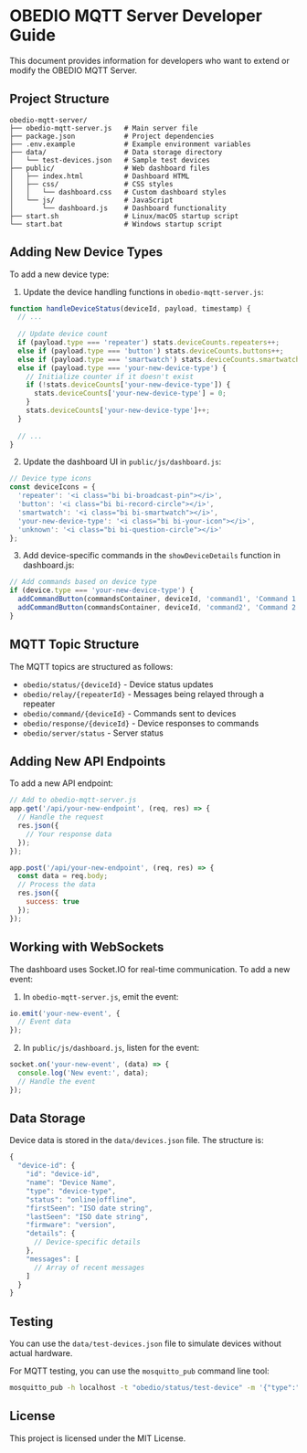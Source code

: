 # OBEDIO MQTT Server Developer Guide

This document provides information for developers who want to extend or modify the OBEDIO MQTT Server.

## Project Structure

```
obedio-mqtt-server/
├── obedio-mqtt-server.js   # Main server file
├── package.json            # Project dependencies
├── .env.example            # Example environment variables
├── data/                   # Data storage directory
│   └── test-devices.json   # Sample test devices
├── public/                 # Web dashboard files
│   ├── index.html          # Dashboard HTML
│   ├── css/                # CSS styles
│   │   └── dashboard.css   # Custom dashboard styles
│   └── js/                 # JavaScript
│       └── dashboard.js    # Dashboard functionality
├── start.sh                # Linux/macOS startup script
└── start.bat               # Windows startup script
```

## Adding New Device Types

To add a new device type:

1. Update the device handling functions in `obedio-mqtt-server.js`:

```javascript
function handleDeviceStatus(deviceId, payload, timestamp) {
  // ...
  
  // Update device count
  if (payload.type === 'repeater') stats.deviceCounts.repeaters++;
  else if (payload.type === 'button') stats.deviceCounts.buttons++;
  else if (payload.type === 'smartwatch') stats.deviceCounts.smartwatches++;
  else if (payload.type === 'your-new-device-type') {
    // Initialize counter if it doesn't exist
    if (!stats.deviceCounts['your-new-device-type']) {
      stats.deviceCounts['your-new-device-type'] = 0;
    }
    stats.deviceCounts['your-new-device-type']++;
  }
  
  // ...
}
```

2. Update the dashboard UI in `public/js/dashboard.js`:

```javascript
// Device type icons
const deviceIcons = {
  'repeater': '<i class="bi bi-broadcast-pin"></i>',
  'button': '<i class="bi bi-record-circle"></i>',
  'smartwatch': '<i class="bi bi-smartwatch"></i>',
  'your-new-device-type': '<i class="bi bi-your-icon"></i>',
  'unknown': '<i class="bi bi-question-circle"></i>'
};
```

3. Add device-specific commands in the `showDeviceDetails` function in dashboard.js:

```javascript
// Add commands based on device type
if (device.type === 'your-new-device-type') {
  addCommandButton(commandsContainer, deviceId, 'command1', 'Command 1');
  addCommandButton(commandsContainer, deviceId, 'command2', 'Command 2');
}
```

## MQTT Topic Structure

The MQTT topics are structured as follows:

- `obedio/status/{deviceId}` - Device status updates
- `obedio/relay/{repeaterId}` - Messages being relayed through a repeater
- `obedio/command/{deviceId}` - Commands sent to devices
- `obedio/response/{deviceId}` - Device responses to commands
- `obedio/server/status` - Server status

## Adding New API Endpoints

To add a new API endpoint:

```javascript
// Add to obedio-mqtt-server.js
app.get('/api/your-new-endpoint', (req, res) => {
  // Handle the request
  res.json({
    // Your response data
  });
});

app.post('/api/your-new-endpoint', (req, res) => {
  const data = req.body;
  // Process the data
  res.json({
    success: true
  });
});
```

## Working with WebSockets

The dashboard uses Socket.IO for real-time communication. To add a new event:

1. In `obedio-mqtt-server.js`, emit the event:

```javascript
io.emit('your-new-event', {
  // Event data
});
```

2. In `public/js/dashboard.js`, listen for the event:

```javascript
socket.on('your-new-event', (data) => {
  console.log('New event:', data);
  // Handle the event
});
```

## Data Storage

Device data is stored in the `data/devices.json` file. The structure is:

```javascript
{
  "device-id": {
    "id": "device-id",
    "name": "Device Name",
    "type": "device-type",
    "status": "online|offline",
    "firstSeen": "ISO date string",
    "lastSeen": "ISO date string",
    "firmware": "version",
    "details": {
      // Device-specific details
    },
    "messages": [
      // Array of recent messages
    ]
  }
}
```

## Testing

You can use the `data/test-devices.json` file to simulate devices without actual hardware.

For MQTT testing, you can use the `mosquitto_pub` command line tool:

```bash
mosquitto_pub -h localhost -t "obedio/status/test-device" -m '{"type":"repeater","name":"Test Repeater","firmware":"1.0.0","battery":100,"signal":-60}'
```

## License

This project is licensed under the MIT License.